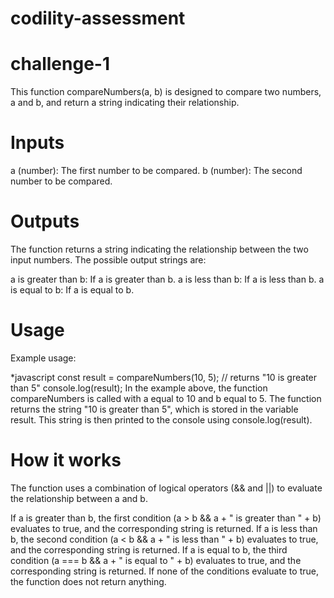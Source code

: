 # codility-assessment

# challenge-1
  This function compareNumbers(a, b) is designed to compare two numbers, a and b, and return a string indicating their relationship.

# Inputs

a (number): The first number to be compared.
b (number): The second number to be compared.

# Outputs
The function returns a string indicating the relationship between the two input numbers. The possible output strings are:

a is greater than b: If a is greater than b.
a is less than b: If a is less than b.
a is equal to b: If a is equal to b.

# Usage
Example usage:

*javascript
const result = compareNumbers(10, 5); // returns "10 is greater than 5"
console.log(result);
In the example above, the function compareNumbers is called with a equal to 10 and b equal to 5. The function returns the string "10 is greater than 5", which is stored in the variable result. This string is then printed to the console using console.log(result).

# How it works

The function uses a combination of logical operators (&& and ||) to evaluate the relationship between a and b.

If a is greater than b, the first condition (a > b && a + " is greater than " + b) evaluates to true, and the corresponding string is returned.
If a is less than b, the second condition (a < b && a + " is less than " + b) evaluates to true, and the corresponding string is returned.
If a is equal to b, the third condition (a === b && a + " is equal to " + b) evaluates to true, and the corresponding string is returned.
If none of the conditions evaluate to true, the function does not return anything.